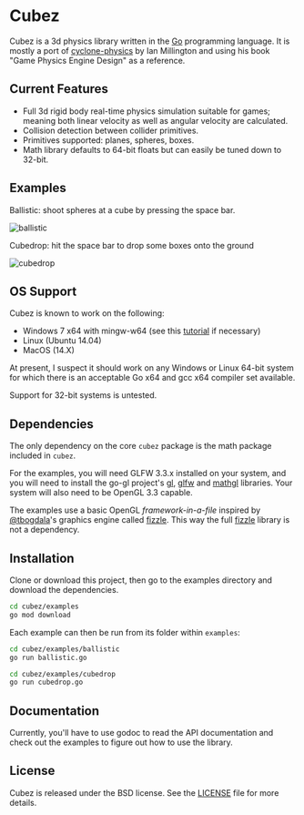 # Cubez

Cubez is a 3d physics library written in the [Go][golang] programming language. It is
 mostly a port of [cyclone-physics][cyclone] by Ian Millington and using his book
"Game Physics Engine Design" as a reference.

## Current Features

* Full 3d rigid body real-time physics simulation suitable for games; meaning
  both linear velocity as well as angular velocity are calculated.
* Collision detection between collider primitives.
* Primitives supported: planes, spheres, boxes.
* Math library defaults to 64-bit floats but can easily be tuned down to 32-bit.

## Examples

Ballistic: shoot spheres at a cube by pressing the space bar.

![ballistic][ballistic_ss]

Cubedrop: hit the space bar to drop some boxes onto the ground

![cubedrop][cubedrop_ss]

## OS Support

Cubez is known to work on the following:

* Windows 7 x64 with mingw-w64 (see this [tutorial][am_mingw64] if necessary)
* Linux (Ubuntu 14.04)
* MacOS (14.X)

At present, I suspect it should work on any Windows or Linux 64-bit system for which
there is an acceptable Go x64 and gcc x64 compiler set available.

Support for 32-bit systems is untested.

## Dependencies

The only dependency on the core `cubez` package is the math package included in `cubez`.

For the examples, you will need GLFW 3.3.x installed on your system, and you will need
to install the go-gl project's [gl][gogl_gl], [glfw][gogl_glfw] and [mathgl][gogl_mgl]
libraries. Your system will also need to be OpenGL 3.3 capable.

The examples use a basic OpenGL *framework-in-a-file* inspired by [@tbogdala](https://github.com/tbogdala)'s graphics engine
called [fizzle][fizzle]. This way the full [fizzle][fizzle] library is not a dependency.

## Installation

Clone or download this project, then go to the examples directory and download the dependencies.

```bash
cd cubez/examples
go mod download
```

Each example can then be run from its folder within `examples`:

```bash
cd cubez/examples/ballistic
go run ballistic.go
```

```bash
cd cubez/examples/cubedrop
go run cubedrop.go
```

## Documentation

Currently, you'll have to use godoc to read the API documentation and check
out the examples to figure out how to use the library.


## License

Cubez is released under the BSD license. See the [LICENSE][license-link] file for more details.


[golang]: https://golang.org/
[license-link]: https://raw.githubusercontent.com/tbogdala/cubez/master/LICENSE
[cyclone]: https://github.com/idmillington/cyclone-physics
[fizzle]: https://github.com/tbogdala/fizzle
[gogl_gl]: https://github.com/go-gl/gl
[gogl_glfw]: https://github.com/go-gl/glfw
[gogl_mgl]: https://github.com/go-gl/mathgl
[am_mingw64]: http://animal-machine.com/blog/150723_mingw-w64_and_Go.md

[ballistic_ss]: https://raw.githubusercontent.com/tbogdala/cubez/master/examples/screenshots/ballistic-150912.jpg
[cubedrop_ss]: https://raw.githubusercontent.com/tbogdala/cubez/master/examples/screenshots/cubedrop-150912.jpg
